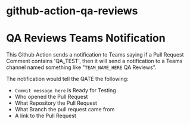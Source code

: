 # github-action-qa-reviews

# QA Reviews Teams Notification

This Github Action sends a notification to Teams saying if a Pull Request Comment contains 'QA_TEST', then it will send a notification to a Teams channel named something like "`TEAM_NAME_HERE` QA Reviews". 

The notification would tell the QATE the following:
- `Commit message here` is Ready for Testing
- Who opened the Pull Request
- What Repository the Pull Request
- What Branch the pull request came from
- A link to the Pull Request

